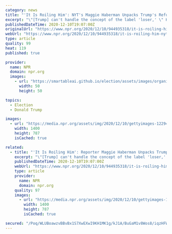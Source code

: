 ```yaml
---
category: news
title: "'It Is Roiling Him': NYT's Maggie Haberman Unpacks Trump's Refusal To Admit He Lost"
excerpt: "\"[Trump] can't handle the concept of the label 'loser,' \" Haberman says. \"He has never before encountered a problem that he couldn't sue away through the court system or spin away.\""
publishedDateTime: 2020-12-10T19:07:00Z
originalUrl: "https://www.npr.org/2020/12/10/944935318/it-is-roiling-him-nyts-maggie-haberman-unpacks-trumps-refusal-to-admit-he-lost"
webUrl: "https://www.npr.org/2020/12/10/944935318/it-is-roiling-him-nyts-maggie-haberman-unpacks-trumps-refusal-to-admit-he-lost"
type: article
quality: 99
heat: 119
published: true

provider:
  name: NPR
  domain: npr.org
  images:
    - url: "https://smartableai.github.io/election/assets/images/organizations/npr.org-50x50.jpg"
      width: 50
      height: 50

topics:
  - Election
  - Donald Trump

images:
  - url: "https://media.npr.org/assets/img/2020/12/10/gettyimages-1229417416_wide-58c5c8501c163ef4b28e8eee25d110b7095f3a01.jpg?s=1400"
    width: 1400
    height: 787
    isCached: true

related:
  - title: "'It Is Roiling Him': Reporter Maggie Haberman Unpacks Trump's Refusal To Admit He Lost"
    excerpt: "\"[Trump] can't handle the concept of the label 'loser,' \" Haberman says. \"He has never before encountered a problem that he couldn't sue away through the court system or spin away.\""
    publishedDateTime: 2020-12-10T19:07:00Z
    webUrl: "https://www.npr.org/2020/12/10/944935318/it-is-roiling-him-nyts-maggie-haberman-unpacks-trumps-refusal-to-admit-he-lost"
    type: article
    provider:
      name: NPR
      domain: npr.org
    quality: 97
    images:
      - url: "https://media.npr.org/assets/img/2020/12/10/gettyimages-1229417416_wide-58c5c8501c163ef4b28e8eee25d110b7095f3a01.jpg?s=1400"
        width: 1400
        height: 787
        isCached: true

secured: "/Poq/WLUBoawzvBBvBx1S7XwEXwI9KH1MK1g/kJ1A/BuGaM1v8Wos8/iqzHFWM3yUi343379PoAMz6Ga8NNCYDfN6CrLqg/Ht18Fy6KI2hTbbcQUFAHROkFIWela+ISp63dWT7iUNQR3W6feOZkWHWHr1FGkQ7exe9HhYUHqjZNtuJGWt2PQGRQHf7jXCc/5xhg6VP6j0e+o8pjAYCWXN/I+wLFOFbXyolM9uqalz2zm1MF1PXUixmtyTPlWFp8c6UTzeMXcYvwZHGmgul88t/OpnRd807LWakXKPvygzA00V5k6dyUVfSzrvD+GGyZ2GFsbbefc3825P1KfONATIZVQaEAVYIxHPL2U66KoKBE=;i1ESfEfzXlxISq+2PMv+1A=="
---
```


